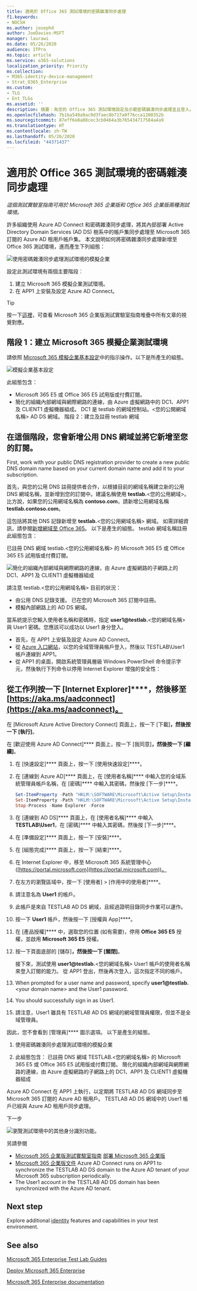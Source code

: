 ```yaml
---
title: 適用於 Office 365 測試環境的密碼雜湊同步處理
f1.keywords:
- NOCSH
ms.author: josephd
author: JoeDavies-MSFT
manager: laurawi
ms.date: 05/26/2020
audience: ITPro
ms.topic: article
ms.service: o365-solutions
localization_priority: Priority
ms.collection:
- M365-identity-device-management
- Strat_O365_Enterprise
ms.custom:
- TLG
- Ent_TLGs
ms.assetid: ''
description: 摘要：為您的 Office 365 測試環境設定及示範密碼雜湊同步處理並且登入。
ms.openlocfilehash: 7b1ba549a9ac9d3faec8b717a0f76cca1200352b
ms.sourcegitcommit: 87eff6e8a08cec3cb0464a3b765434717584a4a9
ms.translationtype: HT
ms.contentlocale: zh-TW
ms.lasthandoff: 05/26/2020
ms.locfileid: "44371437"
---
```

# <a name="password-hash-synchronization-for-your-microsoft-365-test-environment"></a>適用於 Office 365 測試環境的密碼雜湊同步處理

*這個測試實驗室指南可用於 Microsoft 365 企業版和 Office 365 企業版兩種測試環境。*

許多組織使用 Azure AD Connect 和密碼雜湊同步處理，將其內部部署 Active Directory Domain Services (AD DS) 樹系中的帳戶集同步處理至 Microsoft 365 訂閱的 Azure AD 租用戶帳戶集。 本文說明如何將密碼雜湊同步處理新增至 Office 365 測試環境，進而產生下列組態：
  
![使用密碼雜湊同步處理測試環境的模擬企業](../media/password-hash-sync-m365-ent-test-environment/Phase3.png)
  
設定此測試環境有兩個主要階段︰
  
1. 建立 Microsoft 365 模擬企業測試環境。
2. 在 APP1 上安裝及設定 Azure AD Connect。
    
> [!TIP]
> 按一下[這裡](../media/m365-enterprise-test-lab-guides/Microsoft365EnterpriseTLGStack.pdf)，可查看 Microsoft 365 企業版測試實驗室指南堆疊中所有文章的視覺對應。
  
## <a name="phase-1-create-the-microsoft-365-simulated-enterprise-test-environment"></a>階段 1：建立 Microsoft 365 模擬企業測試環境

請依照 [Microsoft 365 模擬企業基本設定](simulated-ent-base-configuration-microsoft-365-enterprise.md)中的指示操作。以下是所產生的組態。
  
![模擬企業基本設定](../media/password-hash-sync-m365-ent-test-environment/Phase1.png)
  
此組態包含： 
  
- Microsoft 365 E5 或 Office 365 E5 試用版或付費訂閱。
- 簡化的組織內部網域與網際網路的連線，由 Azure 虛擬網路中的 DC1、APP1 及 CLIENT1 虛擬機器組成。 DC1 是 testlab 的網域控制站。\<您的公開網域名稱> AD DS 網域。 階段 2：建立及註冊 testlab 網域

## <a name="phase-2-create-and-register-the-testlab-domain"></a>在這個階段，您會新增公用 DNS 網域並將它新增至您的訂閱。

First, work with your public DNS registration provider to create a new public DNS domain name based on your current domain name and add it to your subscription.

首先，與您的公用 DNS 註冊提供者合作，以根據目前的網域名稱建立新的公用 DNS 網域名稱，並新增到您的訂閱中。建議名稱使用 **testlab.**\<您的公用網域>。比方說，如果您的公用網域名稱為 **<span>contoso</span>.com**，請新增公用網域名稱 **<span>testlab</span>.contoso.com**。
  
這包括將其他 DNS 記錄新增至 **testlab.**\<您的公用網域名稱> 網域。 如需詳細資訊，請參閱[新增網域至 Office 365](https://docs.microsoft.com/office365/admin/setup/add-domain)。 以下是產生的組態。 testlab 網域名稱註冊 此組態包含： 

已註冊 DNS 網域 testlab.\<您的公用網域名稱> 的 Microsoft 365 E5 或 Office 365 E5 試用版或付費訂閱。
  
![簡化的組織內部網域與網際網路的連線，由 Azure 虛擬網路的子網路上的 DC1、APP1 及 CLIENT1 虛擬機器組成](../media/password-hash-sync-m365-ent-test-environment/Phase2.png)
  
請注意 testlab.\<您的公用網域名稱> 目前的狀況：

- 由公用 DNS 記錄支援。 已在您的 Microsoft 365 訂閱中註冊。
- 模擬內部網路上的 AD DS 網域。

當系統提示您輸入使用者名稱和密碼時，指定 <strong>user1@testlab.</strong>\<您的網域名稱> 與 User1 密碼。您應該可以成功以 User1 身分登入。

- 首先，在 APP1 上安裝及設定 Azure AD Connect。
- 從 [Azure 入口網站](https://portal.azure.com)，以您的全域管理員帳戶登入，然後以 TESTLAB\\User1 帳戶連線到 APP1。
- 從 APP1 的桌面，開啟系統管理員層級 Windows PowerShell 命令提示字元，然後執行下列命令以停用 Internet Explorer 增強的安全性：
     
## <a name="phase-3-install-azure-ad-connect-on-app1"></a>從工作列按一下 [Internet Explorer]****，然後移至 [https://aka.ms/aadconnect](https://aka.ms/aadconnect)。

在 [Microsoft Azure Active Directory Connect] 頁面上，按一下 [下載]****，然後按一下 [執行]****。
  
在 [歡迎使用 Azure AD Connect]**** 頁面上，按一下 [我同意]****，然後按一下 [繼續]****。

1. 在 [快速設定]**** 頁面上，按一下 [使用快速設定]****。
    
2. 在 [連線到 Azure AD]**** 頁面上，在 [使用者名稱]**** 中輸入您的全域系統管理員帳戶名稱，在 [密碼]**** 中輸入其密碼，然後按 [下一步]****。
    
   ```powershell
   Set-ItemProperty -Path "HKLM:\SOFTWARE\Microsoft\Active Setup\Installed Components\{A509B1A7-37EF-4b3f-8CFC-4F3A74704073}" -Name "IsInstalled" -Value 0
   Set-ItemProperty -Path "HKLM:\SOFTWARE\Microsoft\Active Setup\Installed Components\{A509B1A8-37EF-4b3f-8CFC-4F3A74704073}" -Name "IsInstalled" -Value 0
   Stop-Process -Name Explorer -Force
   ```

3. 在 [連線到 AD DS]**** 頁面上，在 [使用者名稱]**** 中輸入 **TESTLAB\\User1**，在 [密碼]**** 中輸入其密碼，然後按 [下一步]****。
    
4. 在 [準備設定]**** 頁面上，按一下 [安裝]****。
    
5. 在 [組態完成]**** 頁面上，按一下 [結束]****。
    
6. 在 Internet Explorer 中，移至 Microsoft 365 系統管理中心 ([https://portal.microsoft.com](https://portal.microsoft.com))。
    
7. 在左方的瀏覽區域中，按一下 [使用者] > [作用中的使用者]****。
    
8. 請注意名為 **User1** 的帳戶。
    
9. 此帳戶是來自 TESTLAB AD DS 網域，且經過證明目錄同步作業可以運作。
    
10. 按一下 **User1** 帳戶，然後按一下 [授權與 App]****。
    
11. 在 [產品授權]**** 中，選取您的位置 (如有需要)，停用 **Office 365 E5** 授權，並啟用 **Microsoft 365 E5** 授權。
    
12. 按一下頁面底部的 [儲存]****，然後按一下 [關閉]****。
    
    接下來，測試使用 <strong>user1@testlab.</strong>\<您的網域名稱> User1 帳戶的使用者名稱來登入訂閱的能力。 從 APP1 登出，然後再次登入，這次指定不同的帳戶。
    
13. When prompted for a user name and password, specify <strong>user1@testlab.</strong>\<your domain name> and the User1 password.
    
14. You should successfully sign in as User1. 

15. 請注意，User1 雖具有 TESTLAB AD DS 網域的網域管理員權限，但並不是全域管理員。
    
因此，您不會看到 [管理員]**** 圖示選項。 以下是產生的組態。

1. 使用密碼雜湊同步處理測試環境的模擬企業

2. 此組態包含： 已註冊 DNS 網域 TESTLAB.\<您的網域名稱> 的 Microsoft 365 E5 或 Office 365 E5 試用版或付費訂閱。 簡化的組織內部網域與網際網路的連線，由 Azure 虛擬網路的子網路上的 DC1、APP1 及 CLIENT1 虛擬機器組成 
 
Azure AD Connect 在 APP1 上執行，以定期將 TESTLAB AD DS 網域同步至 Microsoft 365 訂閱的 Azure AD 租用戶。 TESTLAB AD DS 網域中的 User1 帳戶已經與 Azure AD 租用戶同步處理。 

下一步

![瀏覽測試環境中的其他[身分識別](m365-enterprise-test-lab-guides.md#identity)功能。](../media/password-hash-sync-m365-ent-test-environment/Phase3.png)

另請參閱 
  
- [Microsoft 365 企業版測試實驗室指南](m365-enterprise-test-lab-guides.md) [部署 Microsoft 365 企業版](deploy-microsoft-365-enterprise.md)
- [Microsoft 365 企業版文件](https://docs.microsoft.com/microsoft-365-enterprise/) Azure AD Connect runs on APP1 to synchronize the TESTLAB AD DS domain to the Azure AD tenant of your Microsoft 365 subscription periodically.
- The User1 account in the TESTLAB  AD DS domain has been synchronized with the Azure AD tenant.

## <a name="next-step"></a>Next step

Explore additional <bpt id="p1">[</bpt>identity<ept id="p1">](m365-enterprise-test-lab-guides.md#identity)</ept> features and capabilities in your test environment.

## <a name="see-also"></a>See also

<bpt id="p1">[</bpt>Microsoft 365 Enterprise Test Lab Guides<ept id="p1">](m365-enterprise-test-lab-guides.md)</ept>

<bpt id="p1">[</bpt>Deploy Microsoft 365 Enterprise<ept id="p1">](deploy-microsoft-365-enterprise.md)</ept>

<bpt id="p1">[</bpt>Microsoft 365 Enterprise documentation<ept id="p1">](https://docs.microsoft.com/microsoft-365-enterprise/)</ept>


